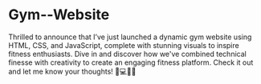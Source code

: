# Gym--Website
Thrilled to announce that I’ve just launched a dynamic gym website using HTML, CSS, and JavaScript, complete with stunning visuals to inspire fitness enthusiasts. Dive in and discover how we've combined technical finesse with creativity to create an engaging fitness platform. Check it out and let me know your thoughts! 🚀💻🏋️‍♂️
